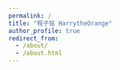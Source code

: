 ```yaml
---
permalink: /
title: "程子铭 HarrytheOrange"
author_profile: true
redirect_from: 
  - /about/
  - /about.html
---
```

